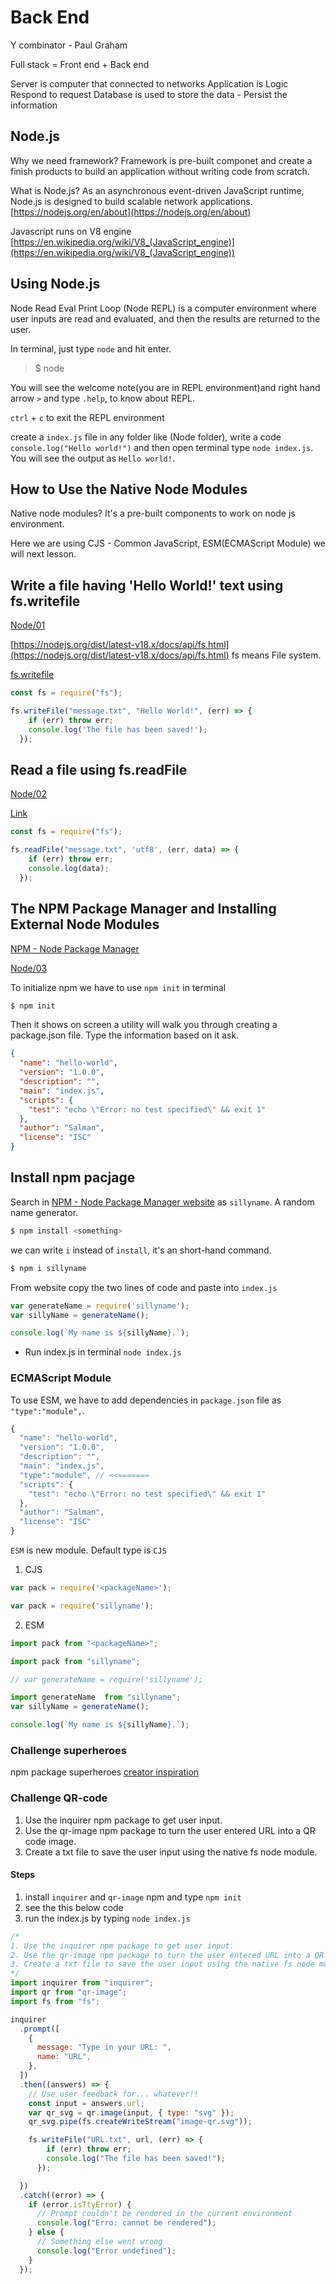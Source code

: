 # Back End

Y combinator - Paul Graham

Full stack = Front end + Back end

Server is computer that connected to networks
Application is Logic Respond to request
Database is used to store the data - Persist the information 


## Node.js

Why we need framework?
Framework is pre-built componet and create a finish products to build an application without writing code from scratch.

What is Node.js?
As an asynchronous event-driven JavaScript runtime, Node.js is designed to build scalable network applications. [https://nodejs.org/en/about](https://nodejs.org/en/about)

Javascript runs on V8 engine [https://en.wikipedia.org/wiki/V8_(JavaScript_engine)](https://en.wikipedia.org/wiki/V8_(JavaScript_engine))


## Using Node.js

Node Read Eval Print Loop (Node REPL) is a computer environment where user inputs are read and evaluated, and then the results are returned to the user.

In terminal, just type `node` and hit enter.

> $ node

You will see the welcome note(you are in REPL environment)and right hand arrow `>` and type `.help`, to know about REPL.

`ctrl` + `c` to exit the REPL environment

create a `index.js` file in any folder like (Node folder), write a code `console.log("Hello world!")` and then open terminal type `node index.js`. You will see the output as `Hello world!`.

## How to Use the Native Node Modules

Native node modules?
It's a pre-built components to work on node js environment.

Here we are using CJS - Common JavaScript, ESM(ECMAScript Module) we will next lesson.

## Write a file having 'Hello World!' text using fs.writefile

[Node/01](./assets/Node/01/index.js)

[https://nodejs.org/dist/latest-v18.x/docs/api/fs.html](https://nodejs.org/dist/latest-v18.x/docs/api/fs.html)
fs means File system.

[fs.writefile](https://nodejs.org/dist/latest-v18.x/docs/api/fs.html#fswritefilefile-data-options-callback)

```js
const fs = require("fs");

fs.writeFile("message.txt", "Hello World!", (err) => {
    if (err) throw err;
    console.log('The file has been saved!');
  });
```

## Read a file using fs.readFile

[Node/02](./assets/Node/02/index.js)

[Link](https://nodejs.org/dist/latest-v18.x/docs/api/fs.html#fsreadfilepath-options-callback)

```js
const fs = require("fs");

fs.readFile("message.txt", 'utf8', (err, data) => {
    if (err) throw err;
    console.log(data);
  });
```

## The NPM Package Manager and Installing External Node Modules

[NPM -  Node Package Manager](https://www.npmjs.com/)

[Node/03](./assets/Node/03/index.js)

To initialize npm we have to use `npm init` in  terminal

```bash
$ npm init
```
Then it shows on screen a utility will walk you through creating a package.json file.
Type the information based on it ask.

```json
{
  "name": "hello-world",
  "version": "1.0.0",
  "description": "",
  "main": "index.js",
  "scripts": {
    "test": "echo \"Error: no test specified\" && exit 1"
  },
  "author": "Salman",
  "license": "ISC"
}
```

## Install npm pacjage 

Search in [NPM -  Node Package Manager website](https://www.npmjs.com/) as `sillyname`. A random name generator.

```bash
$ npm install <something>
```
we can write `i` instead of `install`, it's an short-hand command.

```bash
$ npm i sillyname
```
From website copy the two lines of code and paste into `index.js`

```js
var generateName = require('sillyname');
var sillyName = generateName();

console.log(`My name is ${sillyName}.`);
```

- Run index.js in terminal `node index.js`


### ECMAScript Module

To use ESM, we have to add dependencies in `package.json` file as `"type":"module",`.

```js
{
  "name": "hello-world",
  "version": "1.0.0",
  "description": "",
  "main": "index.js",
  "type":"module", // <<=======
  "scripts": {
    "test": "echo \"Error: no test specified\" && exit 1"
  },
  "author": "Salman",
  "license": "ISC"
}
```

`ESM` is new module. Default type is `CJS`

1. CJS
```js
var pack = require('<packageName>');

var pack = require('sillyname');
```

2. ESM
```js
import pack from "<packageName>";

import pack from "sillyname";
```


```js
// var generateName = require('sillyname');

import generateName  from "sillyname";
var sillyName = generateName();

console.log(`My name is ${sillyName}.`);
```

### Challenge superheroes

npm package superheroes [creator inspiration](https://github.com/sindresorhus)

### Challenge QR-code

1. Use the inquirer npm package to get user input.
2. Use the qr-image npm package to turn the user entered URL into a QR code image.
3. Create a txt file to save the user input using the native fs node module.

#### Steps

1. install `inquirer` and `qr-image` npm and type `npm init`
2. see the this below code
3. run the index.js by typing `node index.js`


```js
/* 
1. Use the inquirer npm package to get user input.
2. Use the qr-image npm package to turn the user entered URL into a QR code image.
3. Create a txt file to save the user input using the native fs node module.
*/
import inquirer from "inquirer";
import qr from "qr-image";
import fs from "fs";

inquirer
  .prompt([
    {
      message: "Type in your URL: ",
      name: "URL",
    },
  ])
  .then((answers) => {
    // Use user feedback for... whatever!!
    const input = answers.url;
    var qr_svg = qr.image(input, { type: "svg" });
    qr_svg.pipe(fs.createWriteStream("image-qr.svg"));

    fs.writeFile("URL.txt", url, (err) => {
        if (err) throw err;
        console.log("The file has been saved!");
      });

  })
  .catch((error) => {
    if (error.isTtyError) {
      // Prompt couldn't be rendered in the current environment
      console.log("Erro: cannot be rendered");
    } else {
      // Something else went wrong
      console.log("Error undefined");
    }
  });

```


